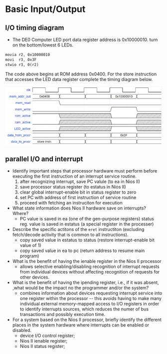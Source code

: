 # Basic Input/Output
## I/O timing diagram
- The DE0 Computer LED port data register address is 0x10000010. turn on the bottom/lowest 6 LEDs.
```
movia r2, 0x10000010
movi  r3, 0x3F
stwio r3, 0(r2)
```
The code above begins at ROM address 0x0400. For the store instruction that accesses the LED data register complete the timing diagram below.

![](store-waveform.png)

<!-- https://wavedrom.com/editor.html
{signal: [
  {name: 'clk', wave: 'p....'},
  {name: 'mem_addr_out', wave: '=====', data: ['0x0408', '', '', '0x10000010']},
  {name: 'mem_read', wave: '10...'},
  {name: 'mem_write', wave: '0..10'},
  {name: 'rom_active', wave: '1xx0x'},
  {name: 'ram_active', wave: '0xx0x'},
  {name: 'LED_active', wave: '0xx1x'},
  {name: 'data_from_procr', wave: '=====', data: ['', '', '', '0x3F', '']},
  {name: 'data_to_procr', wave: '=====', data: ['store instr.', '', '', '', '']},
],  "config" : { "hscale" : 3 }
} -->
## parallel I/O and interrupt
- Identify important steps that processor hardware must perform before executing the first instruction of an interrupt service routine.
  1. after recognizing interrupt, save PC valule (to ea in Nios II)
  2. save processor status register (to estatus in Nios II)
  3. clear global interrupt-enable bit in status register to zero
  4. set PC with address of first instruction of service routine
  5. proceed with fetching an instruciton for execution 
- What state information does Nios II hardware save on interrupts? Where?
  - PC value is saved in ea (one of the gen-purpose registers)
  status reg. value is saved in estatus (a special register in the processer)
- Describe the specific actitons of the `eret` instructiton (excluding fetch/decode activity that is common to all instructions).
  - copy saved value in estatus to status (restore interrupt-enable bit value of 1)
  - copy saved value in ea to pc (return address to resume main program)
- What is the benefit of having the ienable register in the Nios II processor
  - allows selective enabling/disabling recognition of interrupt requests from individual devices without affecting recognition of requests for other devices.
- What is the benefit of having the ipending register, i.e., if it was absent, ,what would be the impact no the programmer and/or the system?
  - combines information about devices requesting interrupt service into one register within the processor -- this avoids having to make many individual external memory-mapped access to I/O registers in order to identify interrupts sources, which reduces the numer of bus transactions and possibly execution time.
- For a system based on the Nios II processor, briefly identify the different places in the system hardware where interrupts can be enabled or disabled.
  - device I/O control register;
  - Nios II ienable register;
  - Nios II status register;